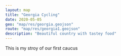 ```yaml
---
layout: map
title: "Georgia Cycling"
date: 2020-05-05
geo: "map/res/georgia.geojson"
route: "map/res/georgia1.geojson"
description: "Beautiful country with tastey food"
---
```

This is my stroy of our first caucus

